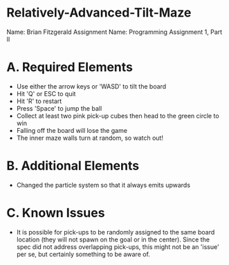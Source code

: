 # Relatively-Advanced-Tilt-Maze
Name: Brian Fitzgerald
Assignment Name: Programming Assignment 1, Part II

# A. Required Elements
* Use either the arrow keys or 'WASD' to tilt the board
* Hit 'Q' or ESC to quit
* Hit 'R' to restart
* Press 'Space' to jump the ball
* Collect at least two pink pick-up cubes then head to the green circle to win
* Falling off the board will lose the game
* The inner maze walls turn at random, so watch out!

# B. Additional Elements
* Changed the particle system so that it always emits upwards

# C. Known Issues
* It is possible for pick-ups to be randomly assigned to the same board location (they will not spawn on the goal or in the center). Since the spec did not address overlapping pick-ups, this might not be an 'issue' per se, but certainly something to be aware of.
